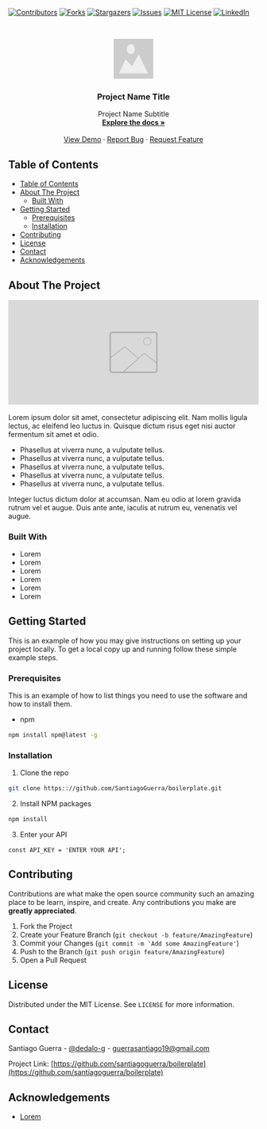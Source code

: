 <!--
*** Thanks for checking out this README Template. If you have a suggestion that would
*** make this better, please fork the repo and create a pull request or simply open
*** an issue with the tag "enhancement".
*** Thanks again! Now go create something AMAZING! :D
-->





<!-- PROJECT SHIELDS -->
<!--
*** I'm using markdown "reference style" links for readability.
*** Reference links are enclosed in brackets [ ] instead of parentheses ( ).
*** See the bottom of this document for the declaration of the reference variables
*** for contributors-url, forks-url, etc. This is an optional, concise syntax you may use.
*** https://www.markdownguide.org/basic-syntax/#reference-style-links
-->
[![Contributors][contributors-shield]][contributors-url]
[![Forks][forks-shield]][forks-url]
[![Stargazers][stars-shield]][stars-url]
[![Issues][issues-shield]][issues-url]
[![MIT License][license-shield]][license-url]
[![LinkedIn][linkedin-shield]][linkedin-url]



<!-- PROJECT LOGO -->
<br />
<p align="center">
  <a href="https://github.com/SantiagoGuerra/boilerplate">
    <img src="readme-assets/logo.png" alt="Logo" width="80" height="80">
  </a>

  <h3 align="center">Project Name Title</h3>

  <p align="center">
    Project Name Subtitle
    <br />
    <a href="https://github.com/SantiagoGuerra/boilerplate"><strong>Explore the docs »</strong></a>
    <br />
    <br />
    <a href="https://github.com/SantiagoGuerra/boilerplate">View Demo</a>
    ·
    <a href="https://github.com/SantiagoGuerra/boilerplate/issues">Report Bug</a>
    ·
    <a href="https://github.com/SantiagoGuerra/boilerplate/issues">Request Feature</a>
  </p>
</p>



<!-- TABLE OF CONTENTS -->
## Table of Contents

- [Table of Contents](#table-of-contents)
- [About The Project](#about-the-project)
  - [Built With](#built-with)
- [Getting Started](#getting-started)
  - [Prerequisites](#prerequisites)
  - [Installation](#installation)
- [Contributing](#contributing)
- [License](#license)
- [Contact](#contact)
- [Acknowledgements](#acknowledgements)



<!-- ABOUT THE PROJECT -->
## About The Project

[![Product Name Screen Shot][product-screenshot]](#)

Lorem ipsum dolor sit amet, consectetur adipiscing elit. Nam mollis ligula lectus, ac eleifend leo luctus in. Quisque dictum risus eget nisi auctor fermentum sit amet et odio.

* Phasellus at viverra nunc, a vulputate tellus.
* Phasellus at viverra nunc, a vulputate tellus.
* Phasellus at viverra nunc, a vulputate tellus.
* Phasellus at viverra nunc, a vulputate tellus.
* Phasellus at viverra nunc, a vulputate tellus.
  

Integer luctus dictum dolor at accumsan. Nam eu odio at lorem gravida rutrum vel et augue. Duis ante ante, iaculis at rutrum eu, venenatis vel augue.

### Built With
* Lorem
* Lorem
* Lorem
* Lorem
* Lorem
* Lorem
  
  

<!-- GETTING STARTED -->
## Getting Started

This is an example of how you may give instructions on setting up your project locally.
To get a local copy up and running follow these simple example steps.

### Prerequisites

This is an example of how to list things you need to use the software and how to install them.
* npm
```sh
npm install npm@latest -g
```

### Installation

1. Clone the repo
```sh
git clone https:://github.com/SantiagoGuerra/boilerplate.git
```
2. Install NPM packages
```sh
npm install
```
3. Enter your API
```JS
const API_KEY = 'ENTER YOUR API';
```

<!-- CONTRIBUTING -->
## Contributing

Contributions are what make the open source community such an amazing place to be learn, inspire, and create. Any contributions you make are **greatly appreciated**.

1. Fork the Project
2. Create your Feature Branch (`git checkout -b feature/AmazingFeature`)
3. Commit your Changes (`git commit -m 'Add some AmazingFeature'`)
4. Push to the Branch (`git push origin feature/AmazingFeature`)
5. Open a Pull Request



<!-- LICENSE -->
## License

Distributed under the MIT License. See `LICENSE` for more information.


<!-- CONTACT -->
## Contact

Santiago Guerra - [@dedalo-g](https://twitter.com/dedalo_g) - guerrasantiago19@gmail.com

Project Link: [https://github.com/santiagoguerra/boilerplate](https://github.com/santiagoguerra/boilerplate)



<!-- ACKNOWLEDGEMENTS -->
## Acknowledgements
* [Lorem](https://www.lorem.org/)





<!-- MARKDOWN LINKS & IMAGES -->
<!-- https://www.markdownguide.org/basic-syntax/#reference-style-links -->
[contributors-shield]: https://img.shields.io/github/contributors/SantiagoGuerra/boilerplate.svg?style=flat-square
[contributors-url]: https://github.com/SantiagoGuerra/boilerplate/graphs/contributors
[forks-shield]: https://img.shields.io/github/forks/SantiagoGuerra/boilerplate.svg?style=flat-square
[forks-url]: https://github.com/SantiagoGuerra/boilerplate/network/members
[stars-shield]: https://img.shields.io/github/stars/SantiagoGuerra/boilerplate.svg?style=flat-square
[stars-url]: https://github.com/SantiagoGuerra/boilerplate/stargazers
[issues-shield]: https://img.shields.io/github/issues/SantiagoGuerra/boilerplate.svg?style=flat-square
[issues-url]: https://github.com/SantiagoGuerra/boilerplate/issues
[license-shield]: https://img.shields.io/github/license/SantiagoGuerra/boilerplate.svg?style=flat-square
[license-url]: https://github.com/SantiagoGuerra/boilerplate/blob/master/LICENSE.txt
[linkedin-shield]: https://img.shields.io/badge/-LinkedIn-black.svg?style=flat-square&logo=linkedin&colorB=555
[linkedin-url]: https://www.linkedin.com/in/santiago--guerra/
[product-screenshot]: readme-assets/screenshot.png
